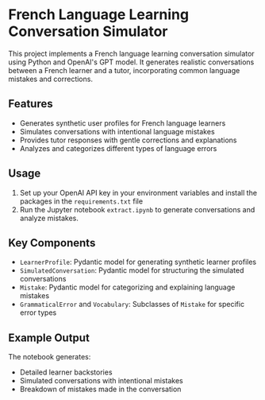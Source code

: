 # French Language Learning Conversation Simulator

This project implements a French language learning conversation simulator using Python and OpenAI's GPT model. It generates realistic conversations between a French learner and a tutor, incorporating common language mistakes and corrections.

## Features

- Generates synthetic user profiles for French language learners
- Simulates conversations with intentional language mistakes
- Provides tutor responses with gentle corrections and explanations
- Analyzes and categorizes different types of language errors

## Usage

1. Set up your OpenAI API key in your environment variables and install the packages in the `requirements.txt` file
2. Run the Jupyter notebook `extract.ipynb` to generate conversations and analyze mistakes.

## Key Components

- `LearnerProfile`: Pydantic model for generating synthetic learner profiles
- `SimulatedConversation`: Pydantic model for structuring the simulated conversations
- `Mistake`: Pydantic model for categorizing and explaining language mistakes
- `GrammaticalError` and `Vocabulary`: Subclasses of `Mistake` for specific error types

## Example Output

The notebook generates:

- Detailed learner backstories
- Simulated conversations with intentional mistakes
- Breakdown of mistakes made in the conversation
